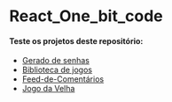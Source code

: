 # React_One_bit_code
#### Teste os projetos deste repositório:
- [Gerado de senhas](https://davimdolabella.github.io/gerador_React/)
- [Biblioteca de jogos](https://davimdolabella.github.io/react-biblioteca-de-jogos/)
- [Feed-de-Comentários](https://davimdolabella.github.io/feed-de-comentarios/)
- [Jogo da Velha](https://davimdolabella.github.io/Tic-Tac-Toe-React/)
